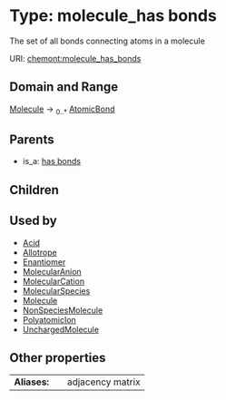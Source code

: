 
# Type: molecule_has bonds


The set of all bonds connecting atoms in a molecule

URI: [chemont:molecule_has_bonds](https://w3id.org/chemont/molecule_has_bonds)


## Domain and Range

[Molecule](Molecule.md) ->  <sub>0..*</sub> [AtomicBond](AtomicBond.md)

## Parents

 *  is_a: [has bonds](has_bonds.md)

## Children


## Used by

 * [Acid](Acid.md)
 * [Allotrope](Allotrope.md)
 * [Enantiomer](Enantiomer.md)
 * [MolecularAnion](MolecularAnion.md)
 * [MolecularCation](MolecularCation.md)
 * [MolecularSpecies](MolecularSpecies.md)
 * [Molecule](Molecule.md)
 * [NonSpeciesMolecule](NonSpeciesMolecule.md)
 * [PolyatomicIon](PolyatomicIon.md)
 * [UnchargedMolecule](UnchargedMolecule.md)

## Other properties

|  |  |  |
| --- | --- | --- |
| **Aliases:** | | adjacency matrix |


